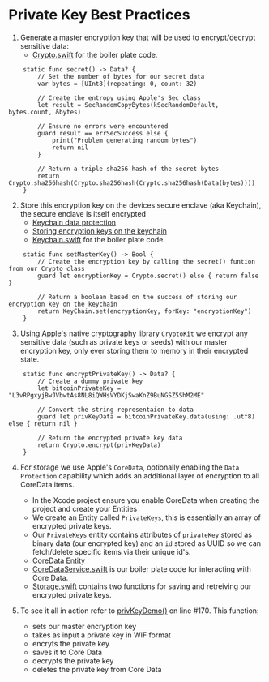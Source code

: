 #  Private Key Best Practices

1. Generate a master encryption key that will be used to encrypt/decrypt sensitive data:
    - [Crypto.swift](./Crypto.swift) for the boiler plate code.

```
    static func secret() -> Data? {
        // Set the number of bytes for our secret data
        var bytes = [UInt8](repeating: 0, count: 32)
        
        // Create the entropy using Apple's Sec class
        let result = SecRandomCopyBytes(kSecRandomDefault, bytes.count, &bytes)
        
        // Ensure no errors were encountered
        guard result == errSecSuccess else {
            print("Problem generating random bytes")
            return nil
        }
        
        // Return a triple sha256 hash of the secret bytes
        return Crypto.sha256hash(Crypto.sha256hash(Crypto.sha256hash(Data(bytes))))
    }
```


2. Store this encryption key on the devices secure enclave (aka Keychain), the secure enclave is itself encrypted
    - [Keychain data protection](https://support.apple.com/guide/security/keychain-data-protection-secb0694df1a/web)
    - [Storing encryption keys on the keychain](https://developer.apple.com/documentation/cryptokit/storing_cryptokit_keys_in_the_keychain)
    - [Keychain.swift](./Keychain.swift) for the boiler plate code.

```
    static func setMasterKey() -> Bool {
        // Create the encryption key by calling the secret() funtion from our Crypto class
        guard let encryptionKey = Crypto.secret() else { return false }
        
        // Return a boolean based on the success of storing our encryption key on the keychain
        return KeyChain.set(encryptionKey, forKey: "encryptionKey")
    }
```
    
3. Using Apple's native cryptography library `CryptoKit` we encrypt any sensitive data (such as private keys or seeds) with our master encryption key,
only ever storing them to memory in their encrypted state.

```
    static func encryptPrivateKey() -> Data? {
        // Create a dummy private key
        let bitcoinPrivateKey = "L3vRPgxyjBwJVbwtAs8NL8iQWHsVYDKjSwaKnZ9BuNGSZ5ShM2ME"
        
        // Convert the string representaion to data
        guard let privKeyData = bitcoinPrivateKey.data(using: .utf8) else { return nil }
        
        // Return the encrypted private key data
        return Crypto.encrypt(privKeyData)
    }
```

4. For storage we use Apple's `CoreData`, optionally enabling the `Data Protection` capability which adds an additional layer of encryption to all CoreData items.
    - In the Xcode project ensure you enable CoreData when creating the project and create your Entities
    - We create an Entity called `PrivateKeys`, this is essentially an array of encrypted private keys.
    - Our `PrivateKeys` entity contains attributes of `privateKey` stored as binary data (our encrypted key) and an `id` stored as UUID so we can fetch/delete specific items via their unique id's.
    - [CoreData Entity](./demo.xcdatamodeld)
    - [CoreDataService.swift](./CoreDataService.swift) is our boiler plate code for interacting with Core Data.
    - [Storage.swift](./Storage.swift) contains two functions for saving and retreiving our encrypted private keys.
    
5. To see it all in action refer to [privKeyDemo()](./ViewController.swift) on line #170. This function:
    - sets our master encryption key
    - takes as input a private key in WIF format
    - encryts the private key
    - saves it to Core Data
    - decrypts the private key
    - deletes the private key from Core Data







